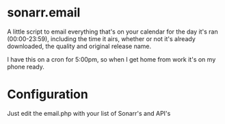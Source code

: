 # sonarr.email

A little script to email everything that's on your calendar for the day it's ran (00:00-23:59), including the time it airs, whether or not it's already downloaded, the quality and original release name.

I have this on a cron for 5:00pm, so when I get home from work it's on my phone ready.

# Configuration

Just edit the email.php with your list of Sonarr's and API's

